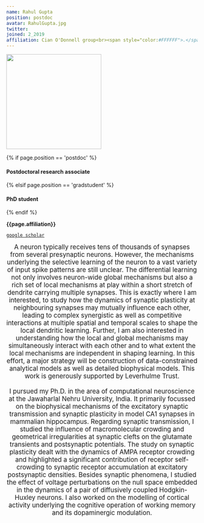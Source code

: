```yaml
---
name: Rahul Gupta
position: postdoc
avatar: RahulGupta.jpg
twitter:
joined: 2_2019
affiliation: Cian O'Donnell group<br><span style="color:#FFFFFF">.</span>
---
```


<img width="250" src="{{site.baseurl}}/images/people/{{page.avatar}}" data-action="zoom">

 {% if page.position == 'postdoc' %}
<h4>Postdoctoral research associate</h4>
 {% elsif page.position == 'gradstudent' %}
<h4>PhD student</h4>
 {% endif %}

<b>{{page.affiliation}}</b>

<i class="fa fa-book"></i> <a href="https://scholar.google.com/citations?view_op=list_works&hl=en&user=rlB-OQgAAAAJ">`google scholar`</a><br>

<header class="masthead text-justify" style="font-size:120%">
A neuron typically receives tens of thousands of synapses from several presynaptic neurons. However, the mechanisms underlying the selective learning of the neuron to a vast variety of input spike patterns are still unclear. The differential learning not only involves neuron-wide global mechanisms but also a rich set of local mechanisms at play within a short stretch of dendrite carrying multiple synapses.  This is exactly where I am interested, to study how the dynamics of synaptic plasticity at neighbouring synapses may mutually influence each other, leading to complex synergistic as well as competitive interactions at multiple spatial and temporal scales to shape the local dendritic learning. Further, I am also interested in understanding how the local and global mechanisms may simultaneously interact with each other and to what extent the local mechanisms are independent in shaping learning. In this effort, a major strategy will be construction of data-constrained analytical models as well as detailed biophysical models. This work is generously supported by Leverhulme Trust.
<br><br>
I pursued my Ph.D. in the area of computational neuroscience at the Jawaharlal Nehru University, India. It primarily focussed on the biophysical mechanisms of the excitatory synaptic transmission and synaptic plasticity in model CA1 synapses in mammalian hippocampus. Regarding synaptic transmission, I studied the influence of macromolecular crowding and geometrical irregularities at synaptic clefts on the glutamate transients and postsynaptic potentials. The study on synaptic plasticity dealt with the dynamics of AMPA receptor crowding and highlighted a significant contribution of receptor self-crowding to synaptic receptor accumulation at excitatory postsynaptic densities. Besides synaptic phenomena, I studied the effect of voltage perturbations on the null space embedded in the dynamics of a pair of diffusively coupled Hodgkin-Huxley neurons. I also worked on the modelling of cortical activity underlying the cognitive operation of working memory and its dopaminergic modulation.
</header>
<br><br>
